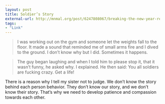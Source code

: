```yaml
---
layout: post
title: Soldier’s Story
external-url: http://mnmal.org/post/6247808067/breaking-the-new-year-resolution
tags:
- "Link"
---
```

> I was working out on the gym and someone let the weights fall to the floor. It made a sound that reminded me of small arms fire and I dived to the ground. I don’t know why but I did. Sometimes it happens.

> The guy began laughing and when I told him to please stop it, that it wasn’t funny, he asked why. I explained. He then said: You all soldiers are fucking crazy. Get a life!

There is a reason why I tell my sister not to judge. We don’t know the story behind each person behavior. They don’t know our story, and we don’t know their story. That’s why we need to develop patience and compassion towards each other.
